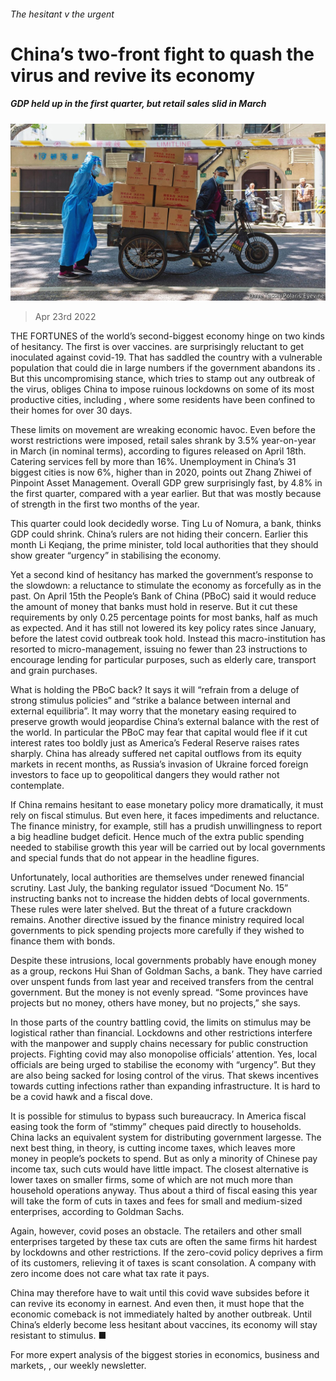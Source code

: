 ###### The hesitant v the urgent

# China’s two-front fight to quash the virus and revive its economy 

##### GDP held up in the first quarter, but retail sales slid in March 

![image](images/20220423_fnp001.jpg) 

> Apr 23rd 2022 

THE FORTUNES of the world’s second-biggest economy hinge on two kinds of hesitancy. The first is over vaccines.  are surprisingly reluctant to get inoculated against covid-19. That has saddled the country with a vulnerable population that could die in large numbers if the government abandons its . But this uncompromising stance, which tries to stamp out any outbreak of the virus, obliges China to impose ruinous lockdowns on some of its most productive cities, including , where some residents have been confined to their homes for over 30 days.

These limits on movement are wreaking economic havoc. Even before the worst restrictions were imposed, retail sales shrank by 3.5% year-on-year in March (in nominal terms), according to figures released on April 18th. Catering services fell by more than 16%. Unemployment in China’s 31 biggest cities is now 6%, higher than in 2020, points out Zhang Zhiwei of Pinpoint Asset Management. Overall GDP grew surprisingly fast, by 4.8% in the first quarter, compared with a year earlier. But that was mostly because of strength in the first two months of the year.


This quarter could look decidedly worse. Ting Lu of Nomura, a bank, thinks GDP could shrink. China’s rulers are not hiding their concern. Earlier this month Li Keqiang, the prime minister, told local authorities that they should show greater “urgency” in stabilising the economy.

Yet a second kind of hesitancy has marked the government’s response to the slowdown: a reluctance to stimulate the economy as forcefully as in the past. On April 15th the People’s Bank of China (PBoC) said it would reduce the amount of money that banks must hold in reserve. But it cut these requirements by only 0.25 percentage points for most banks, half as much as expected. And it has still not lowered its key policy rates since January, before the latest covid outbreak took hold. Instead this macro-institution has resorted to micro-management, issuing no fewer than 23 instructions to encourage lending for particular purposes, such as elderly care, transport and grain purchases.

What is holding the PBoC back? It says it will “refrain from a deluge of strong stimulus policies” and “strike a balance between internal and external equilibria”. It may worry that the monetary easing required to preserve growth would jeopardise China’s external balance with the rest of the world. In particular the PBoC may fear that capital would flee if it cut interest rates too boldly just as America’s Federal Reserve raises rates sharply. China has already suffered net capital outflows from its equity markets in recent months, as Russia’s invasion of Ukraine forced foreign investors to face up to geopolitical dangers they would rather not contemplate.

If China remains hesitant to ease monetary policy more dramatically, it must rely on fiscal stimulus. But even here, it faces impediments and reluctance. The finance ministry, for example, still has a prudish unwillingness to report a big headline budget deficit. Hence much of the extra public spending needed to stabilise growth this year will be carried out by local governments and special funds that do not appear in the headline figures.

Unfortunately, local authorities are themselves under renewed financial scrutiny. Last July, the banking regulator issued “Document No. 15” instructing banks not to increase the hidden debts of local governments. These rules were later shelved. But the threat of a future crackdown remains. Another directive issued by the finance ministry required local governments to pick spending projects more carefully if they wished to finance them with bonds.

Despite these intrusions, local governments probably have enough money as a group, reckons Hui Shan of Goldman Sachs, a bank. They have carried over unspent funds from last year and received transfers from the central government. But the money is not evenly spread. “Some provinces have projects but no money, others have money, but no projects,” she says.

In those parts of the country battling covid, the limits on stimulus may be logistical rather than financial. Lockdowns and other restrictions interfere with the manpower and supply chains necessary for public construction projects. Fighting covid may also monopolise officials’ attention. Yes, local officials are being urged to stabilise the economy with “urgency”. But they are also being sacked for losing control of the virus. That skews incentives towards cutting infections rather than expanding infrastructure. It is hard to be a covid hawk and a fiscal dove.

It is possible for stimulus to bypass such bureaucracy. In America fiscal easing took the form of “stimmy” cheques paid directly to households. China lacks an equivalent system for distributing government largesse. The next best thing, in theory, is cutting income taxes, which leaves more money in people’s pockets to spend. But as only a minority of Chinese pay income tax, such cuts would have little impact. The closest alternative is lower taxes on smaller firms, some of which are not much more than household operations anyway. Thus about a third of fiscal easing this year will take the form of cuts in taxes and fees for small and medium-sized enterprises, according to Goldman Sachs.

Again, however, covid poses an obstacle. The retailers and other small enterprises targeted by these tax cuts are often the same firms hit hardest by lockdowns and other restrictions. If the zero-covid policy deprives a firm of its customers, relieving it of taxes is scant consolation. A company with zero income does not care what tax rate it pays.

China may therefore have to wait until this covid wave subsides before it can revive its economy in earnest. And even then, it must hope that the economic comeback is not immediately halted by another outbreak. Until China’s elderly become less hesitant about vaccines, its economy will stay resistant to stimulus. ■

For more expert analysis of the biggest stories in economics, business and markets, , our weekly newsletter.

